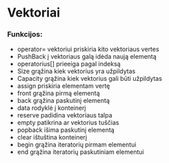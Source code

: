 # Vektoriai

### Funkcijos:<br>
- operator= vektoriui priskiria kito vektoriaus vertes
- PushBack į vektoriaus galą idėda naują elementą
- operatorius[] prieeiga pagal indeksą
- Size grąžina kiek vektorius yra užpildytas
- Capacity grąžina kiek vektorius gali būti užpildytas
- assign priskiria elementam vertę
- front grąžina pirmą elementą
- back grąžina paskutinį elementą
- data rodyklė į konteinerį
- reserve padidina vektoriaus talpa
- empty patikrina ar vektorius tuščias
- popback išima paskutinį elementą
- clear ištuština konteinerį
- begin grąžina iteratorių pirmam elementui
- end grąžina iteratorių paskutiniam elementui
